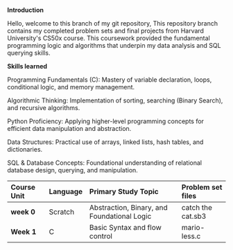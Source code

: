 **Introduction**

Hello, welcome to this branch of my git repository, This repository branch contains my completed problem sets and final projects from Harvard University's CS50x course. This coursework provided the fundamental programming logic and algorithms that underpin my data analysis and SQL querying skills.

****Skills learned****

Programming Fundamentals (C): Mastery of variable declaration, loops, conditional logic, and memory management.

Algorithmic Thinking: Implementation of sorting, searching (Binary Search), and recursive algorithms.

Python Proficiency: Applying higher-level programming concepts for efficient data manipulation and abstraction.

Data Structures: Practical use of arrays, linked lists, hash tables, and dictionaries.

SQL & Database Concepts: Foundational understanding of relational database design, querying, and manipulation.

| **Course Unit** | **Language** | **Primary Study Topic** | **Problem set files** |
| :--- | :--- | :--- | :--- |
| **week 0** | Scratch | Abstraction, Binary, and Foundational Logic | catch the cat.sb3 |
| **Week 1** | C | Basic Syntax and flow control | mario-less.c |
